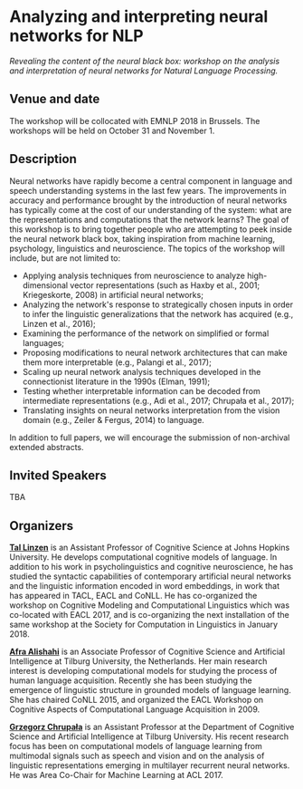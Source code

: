 # Analyzing and interpreting neural networks for NLP

*Revealing the content of the neural black box: workshop on the analysis and interpretation of neural networks for Natural Language Processing.*


## Venue and date

The workshop will be collocated with EMNLP 2018 in Brussels. 
The workshops will be held on October 31 and November 1.

## Description
Neural networks have rapidly become a central component in language and speech understanding systems in the last few years. The improvements in accuracy and performance brought by the introduction of neural networks has typically come at the cost of our understanding of the system: what are the representations and computations that the network learns? The goal of this workshop is to bring together people who are attempting to peek inside the neural network black box, taking inspiration from machine learning, psychology, linguistics and neuroscience. The topics of the workshop will include, but are not limited to:


- Applying analysis techniques from neuroscience to analyze high-dimensional vector representations (such as Haxby et al., 2001; Kriegeskorte, 2008) in artificial neural networks;
- Analyzing the network's response to strategically chosen inputs in order to infer the linguistic generalizations that the network has acquired (e.g., Linzen et al., 2016);
- Examining the performance of the network on simplified or formal languages;
- Proposing modifications to neural network architectures that can make them more interpretable (e.g., Palangi et al., 2017);
- Scaling up neural network analysis techniques developed in the connectionist literature in the 1990s (Elman, 1991);
- Testing whether interpretable information can be decoded from intermediate representations (e.g., Adi et al.,  2017; Chrupała et al., 2017);
- Translating insights on neural networks interpretation from the vision domain (e.g., Zeiler & Fergus, 2014) to language.

In addition to full papers, we will encourage the submission of non-archival extended abstracts.

## Invited Speakers

TBA

## Organizers

**[Tal Linzen](http://tallinzen.net/)** is an Assistant Professor of Cognitive Science at Johns Hopkins University. He develops computational cognitive models of language. In addition to his work in psycholinguistics and cognitive neuroscience, he has studied the syntactic capabilities of contemporary artificial neural networks and the linguistic information encoded in word embeddings, in work that has appeared in TACL, EACL and CoNLL. He has co-organized the workshop on Cognitive Modeling and Computational Linguistics which was co-located with EACL 2017, and is co-organizing the next installation of the same workshop at the Society for Computation in Linguistics in January 2018.

**[Afra Alishahi](https://ilk.uvt.nl/~aalishah/)** is an Associate Professor of Cognitive Science and Artificial Intelligence at Tilburg University, the Netherlands. Her main research interest is developing computational models for studying the process of human language acquisition. Recently she has been studying the emergence of linguistic structure in grounded models of language learning. She has chaired CoNLL 2015, and organized the EACL Workshop on Cognitive Aspects of Computational Language Acquisition in 2009.

**[Grzegorz Chrupała](http://grzegorz.chrupala.me)** is an Assistant Professor at the Department of Cognitive Science and Artificial Intelligence at Tilburg University. His recent research focus has been on computational models of language learning  from multimodal signals such as speech and vision and on the analysis of linguistic representations emerging in multilayer recurrent neural networks. He was Area Co-Chair for Machine Learning at ACL 2017.
